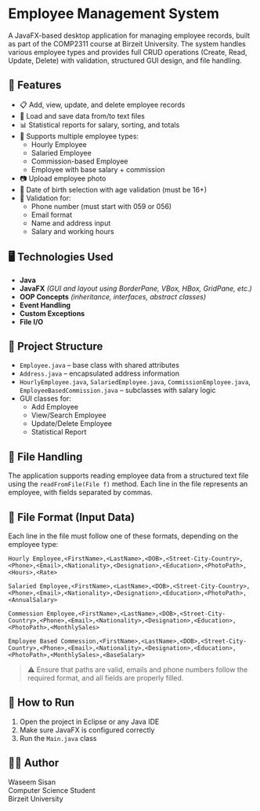 # Employee Management System

A JavaFX-based desktop application for managing employee records, built as part of the COMP2311 course at Birzeit University. The system handles various employee types and provides full CRUD operations (Create, Read, Update, Delete) with validation, structured GUI design, and file handling.

## 📌 Features

- 📋 Add, view, update, and delete employee records
- 📂 Load and save data from/to text files
- 📊 Statistical reports for salary, sorting, and totals
- 🧮 Supports multiple employee types:
  - Hourly Employee
  - Salaried Employee
  - Commission-based Employee
  - Employee with base salary + commission
- 📷 Upload employee photo
- 📅 Date of birth selection with age validation (must be 16+)
- 📑 Validation for:
  - Phone number (must start with 059 or 056)
  - Email format
  - Name and address input
  - Salary and working hours

## 🖥️ Technologies Used

- **Java**  
- **JavaFX** *(GUI and layout using BorderPane, VBox, HBox, GridPane, etc.)*  
- **OOP Concepts** *(inheritance, interfaces, abstract classes)*  
- **Event Handling**  
- **Custom Exceptions**  
- **File I/O**  

## 🧱 Project Structure

- `Employee.java` – base class with shared attributes
- `Address.java` – encapsulated address information
- `HourlyEmployee.java`, `SalariedEmployee.java`, `CommissionEmployee.java`, `EmployeeBasedCommission.java` – subclasses with salary logic
- GUI classes for:
  - Add Employee
  - View/Search Employee
  - Update/Delete Employee
  - Statistical Report

## 📂 File Handling

The application supports reading employee data from a structured text file using the `readFromFile(File f)` method. Each line in the file represents an employee, with fields separated by commas.

## 📄 File Format (Input Data)

Each line in the file must follow one of these formats, depending on the employee type:

```
Hourly Employee,<FirstName>,<LastName>,<DOB>,<Street-City-Country>,<Phone>,<Email>,<Nationality>,<Designation>,<Education>,<PhotoPath>,<Hours>,<Rate>

Salaried Employee,<FirstName>,<LastName>,<DOB>,<Street-City-Country>,<Phone>,<Email>,<Nationality>,<Designation>,<Education>,<PhotoPath>,<AnnualSalary>

Commession Employee,<FirstName>,<LastName>,<DOB>,<Street-City-Country>,<Phone>,<Email>,<Nationality>,<Designation>,<Education>,<PhotoPath>,<MonthlySales>

Employee Based Commession,<FirstName>,<LastName>,<DOB>,<Street-City-Country>,<Phone>,<Email>,<Nationality>,<Designation>,<Education>,<PhotoPath>,<MonthlySales>,<BaseSalary>
```


> ⚠️ Ensure that paths are valid, emails and phone numbers follow the required format, and all fields are properly filled.

## 🚀 How to Run

1. Open the project in Eclipse or any Java IDE
2. Make sure JavaFX is configured correctly
3. Run the `Main.java` class

## 👨‍💻 Author

Waseem Sisan  
Computer Science Student  
Birzeit University

